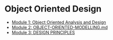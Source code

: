 # Object Oriented Design

- [Module 1: Object Oriented Analysis and Design](./01.Object-Oriented-Analysis-And-Design.md)
- [Module 2: OBJECT-ORIENTED-MODELLING.md](02.OBJECT-ORIENTED-MODELLING.md)
- [Module 3: DESIGN PRINCIPLES](03.DESIGN-PRINCIPLES.md)